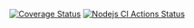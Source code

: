 [![Coverage Status](https://coveralls.io/repos/github/bellogo/netflix-skinny-double/badge.svg?branch=develop)](https://coveralls.io/github/bellogo/netflix-skinny-double?branch=develop)
[![Nodejs CI Actions Status](https://github.com/bellogo/netflix-skinny-double/workflows/Nodejs%20CI/badge.svg)](https://github.com/bellogo/netflix-skinny-double/actions)
